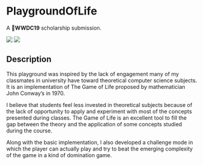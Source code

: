 # PlaygroundOfLife

A **WWDC19** scholarship submission.

![](https://img.shields.io/badge/status-accepted-brightgreen.svg)
![](https://img.shields.io/badge/swift-4.7-orange.svg)

## Description

This playground was inspired by the lack of engagement many of my classmates in university have toward theoretical computer science subjects. It is an implementation of The Game of Life proposed by mathematician John Conway’s in 1970.

I believe that students feel less invested in theoretical subjects because of the lack of opportunity to apply and experiment with most of the concepts presented during classes. The Game of Life is an excellent tool to fill the gap between the theory and the application of some concepts studied during the course.

Along with the basic implementation, I also developed a challenge mode in which the player can actually play and try to beat the emerging complexity of the game in a kind of domination game.
